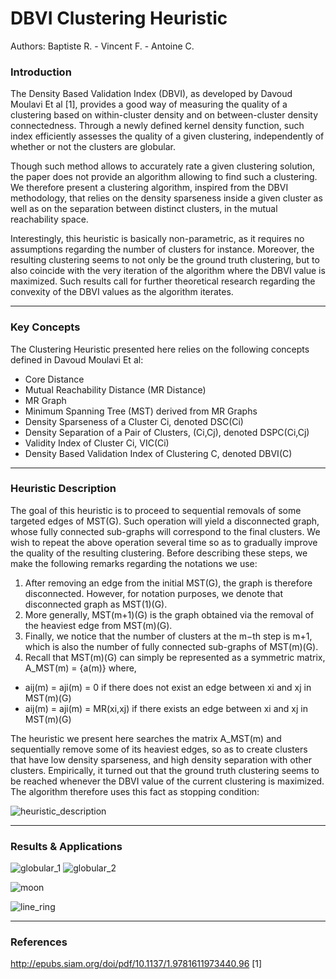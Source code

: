 # DBVI Clustering Heuristic
Authors: Baptiste R. - Vincent F. - Antoine C.

### Introduction

The Density Based Validation Index (DBVI), as developed by Davoud Moulavi Et al [1], provides a good way of measuring the quality of a clustering based on within-cluster density and on between-cluster density connectedness. Through a newly defined kernel density function, such index efficiently assesses the quality of a given clustering, independently of whether or not the clusters are globular.

Though such method allows to accurately rate a given clustering solution, the paper does not provide an algorithm allowing to find such a clustering. We therefore present a clustering algorithm, inspired from the DBVI methodology, that relies on the density sparseness inside a given cluster as well as on the separation between distinct clusters, in the mutual reachability space.

Interestingly, this heuristic is basically non-parametric, as it requires no assumptions regarding the number of clusters for instance. Moreover, the resulting clustering seems to not only be the ground truth clustering, but to also coincide with the very iteration of the algorithm where the DBVI value is maximized. Such results call for further theoretical research regarding the convexity of the DBVI values as the algorithm iterates.

***

### Key Concepts

The Clustering Heuristic presented here relies on the following concepts defined in Davoud Moulavi Et al:

- Core Distance
- Mutual Reachability Distance (MR Distance)
- MR Graph
- Minimum Spanning Tree (MST) derived from MR Graphs
- Density Sparseness of a Cluster Ci, denoted DSC(Ci)
- Density Separation of a Pair of Clusters, (Ci,Cj), denoted DSPC(Ci,Cj)
- Validity Index of Cluster Ci, VIC(Ci)
- Density Based Validation Index of Clustering C, denoted DBVI(C)

***

### Heuristic Description

The goal of this heuristic is to proceed to sequential removals of some targeted edges of MST(G). Such operation will yield a disconnected graph, whose fully connected sub-graphs will correspond to the final clusters. We wish to repeat the above operation several time so as to gradually improve the quality of the resulting clustering. Before describing these steps, we make the following remarks regarding the notations we use:

1. After removing an edge from the initial MST(G), the graph is therefore disconnected. However, for notation purposes, we denote that disconnected graph as MST(1)(G).
2. More generally, MST(m+1)(G) is the graph obtained via the removal of the heaviest edge from MST(m)(G).
3. Finally, we notice that the number of clusters at the m−th step is m+1, which is also the number of fully connected sub-graphs of MST(m)(G).
4. Recall that MST(m)(G) can simply be represented as a symmetric matrix, A_MST(m) = {a(m)} where, 
  - aij(m) = aji(m) = 0 if there does not exist an edge between xi and xj in MST(m)(G)
  - aij(m) = aji(m) = MR(xi,xj) if there exists an edge between xi and xj in MST(m)(G)

The heuristic we present here searches the matrix A_MST(m) and sequentially remove some of its heaviest edges, so as to create clusters that have low density sparseness, and high density separation with other clusters. Empirically, it turned out that the ground truth clustering seems to be reached whenever the DBVI value of the current clustering is maximized. The algorithm therefore uses this fact as stopping condition:

![heuristic_description](https://cloud.githubusercontent.com/assets/22781896/21809376/b50e923e-d747-11e6-922f-47369c8aebc6.png)

***

### Results & Applications

![globular_1](https://cloud.githubusercontent.com/assets/22781896/21809374/b4f0d276-d747-11e6-83c7-d35b3c98fa45.png)
![globular_2](https://cloud.githubusercontent.com/assets/22781896/21809375/b504e2f2-d747-11e6-8fd2-e91b35adbbd9.png)

![moon](https://cloud.githubusercontent.com/assets/22781896/21809377/b50f6736-d747-11e6-9742-97598189d273.png)

![line_ring](https://cloud.githubusercontent.com/assets/22781896/21809378/b50f9b5c-d747-11e6-8dcd-514f9514598d.png)

***

### References

http://epubs.siam.org/doi/pdf/10.1137/1.9781611973440.96 [1]
